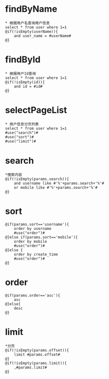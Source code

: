 findByName
===
    * 根据用户名查询用户信息
    select * from user where 1=1
    @if(!isEmpty(userName)){
        and user_name = #userName#
    @}
findById
===
    * 根据用户Id查询
    select * from user where 1=1
    @if(!isEmpty(id)){
        and id = #id#
    @}
selectPageList
===
    * 用户信息分页列表
    select * from user where 1=1
    #use("search")#
    #use("sort")#
    #use("limit")#

search
===
    *搜索内容
    @if(!isEmpty(params.search)){
        and username like #'%'+params.search+'%'#
        or mobile like #'%'+params.search+'%'#
    @} 
sort
===
    @if(params.sort=='username'){
        order by username
        #use("order")#
    @}else if(params.sort=='mobile'){
        order by mobile
        #use("order")#
    @}else {
        order by create_time
        #use("order")#
    @}
order
===
    @if(params.order=='asc'){
        asc
    @}else{
        desc
    @}           
limit
===
    *分页
    @if(!isEmpty(params.offset)){
        limit #params.offset#   
    @}
    @if(!isEmpty(params.limit)){
        ,#params.limit#
    @}    
